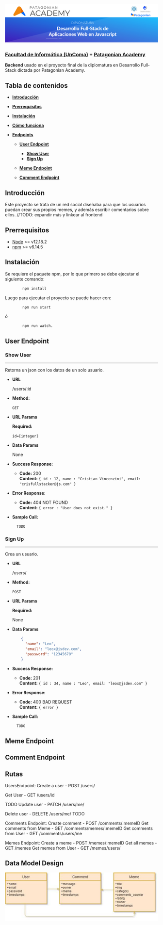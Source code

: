 <h1 align="center">
  <img src="docs/images/patagonian-banner.jpg" alt="Patagonian Banner" />
</h1>


### [Facultad de Informática (UnComa)](http://faiweb.uncoma.edu.ar/) + [Patagonian Academy](https://patagonian.it/academy)


**Backend** usado en el proyecto final de la diplomatura en Desarrollo Full-Stack dictada por Patagonian Academy.


## Tabla de contenidos
- [**Introducción**](#introducción)

- [**Prerrequisitos**](#prerrequisitos)

- [**Instalación**](#instalación)

- [**Cómo funciona**](#cómo-funciona)

- [**Endpoints**](#endpoints)

  - [**User Endpoint**](#user-endpoint)
    
    - [**Show User**](#show-user)
    - [**Sign Up**](#sign-up)
    
  - [**Meme Endpoint**](#meme-endpoint)
  
  - [**Comment Endpoint**](#comment-endpoint)




## Introducción
Este proyecto se trata de un red social diseñaba para que los usuarios puedan crear sus propios memes, y además escribir comentarios sobre ellos. //TODO: expandir más y linkear al frontend

## Prerrequisitos
- [Node](https://github.com/nodejs/node) >= v12.18.2
- [npm](https://github.com/npm/cli) >= v6.14.5

## Instalación 
Se requiere el paquete npm, por lo que primero se debe ejecutar el siguiente comando:
```bash
        npm install
```
Luego para ejecutar el proyecto se puede hacer con:

```bash
        npm run start 
```
ó

```bash
        npm run watch.
```

## User Endpoint

### Show User
----
Retorna un json con los datos de un solo usuario.
* **URL**

  /users/:id

* **Method:**

  `GET`
  
*  **URL Params**

   **Required:**
 
   `id=[integer]`

* **Data Params**

  None

* **Success Response:**

  * **Code:** 200 <br />
    **Content:** `{ id : 12, name : "Cristian Vincenzini", email: "crisfullstacker@js.com" }`
 
* **Error Response:**

  * **Code:** 404 NOT FOUND <br />
    **Content:** `{ error : "User does not exist." }`

* **Sample Call:**

  ```javascript
    TODO
  ```
  
### Sign Up
----
Crea un usuario.
* **URL**

  /users/

* **Method:**

  `POST`
  
*  **URL Params**

   **Required:**
 
    None

* **Data Params**

  ```json
      {
        "name": "Leo",
        "email": "leox@jsdev.com",
        "password": "12345678"
      }
  ```

* **Success Response:**

  * **Code:** 201 <br />
    **Content:** `{ id : 34, name : "Leo", email: "leox@jsdev.com" }`
 
* **Error Response:**

  * **Code:** 400 BAD REQUEST <br />
    **Content:** `{ error }`

* **Sample Call:**

  ```javascript
    TODO
  ```
  
## Meme Endpoint

## Comment Endpoint

## Rutas

UsersEndpoint:
Create a user  -  POST        /users/

Get User       -  GET         /users/id

TODO
Update user    -  PATCH    /users/me/

Delete user     -  DELETE    /users/me/
TODO


Comments Endpoint:
Create comment                      -  POST    /comments/:memeID
Get comments from Meme   -  GET      /comments/memes/:memeID
Get comments from User      -   GET     /comments/users/me




Memes Endpoint:
Create a meme               -    POST /memes/:memeID
Get all memes                 - GET  /memes
Get memes from User   - GET /memes/users/



## Data Model Design

![alt text](https://github.com/MarcosDanielTorres/DiplomaturaJS-Backend/blob/master/docs/images/model-architecture.jpg)
